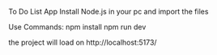 To Do List App
Install Node.js in your pc and import the files

Use Commands:
npm install
npm run dev

the project will load on http://localhost:5173/ 

 
 
